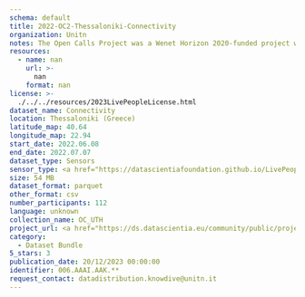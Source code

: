 ```yaml
---
schema: default
title: 2022-OC2-Thessaloniki-Connectivity
organization: Unitn
notes: The Open Calls Project was a Wenet Horizon 2020-funded project with the goal of developing a diversity-aware, machine-mediated paradigm for social interactions. It collected information on the diversity and social contribution activities of the students at the University of Thessaly (UTH) in Greece. The purpose of this research was to gather and study the diversity of students (in terms of subject and level of study, age, gender, personality traits, moral and social values, beliefs, and attitudes towards others and life) participating in social contribution activities. The i-Log application was used to collect sensor data and time diaries from participants over the course of the study. Two questionnaires were also administered to respondents to gather demographic, profiling data, and student career information.
resources:
  - name: nan
    url: >-
      nan
    format: nan
license: >-
  ./../../resources/2023LivePeopleLicense.html
dataset_name: Connectivity
location: Thessaloniki (Greece)
latitude_map: 40.64
longitude_map: 22.94
start_date: 2022.06.08
end_date: 2022.07.07
dataset_type: Sensors
sensor_type: <a href="https://datascientiafoundation.github.io/LivePeople/datasets/2022-OC2-Thessaloniki-Cellular%20Network/"> cellular network</a>, <a href="https://datascientiafoundation.github.io/LivePeople/datasets/2022-OC2-Thessaloniki-Wifi%20Networks%20Event/">wifi networks</a>, <a href="https://datascientiafoundation.github.io/LivePeople/datasets/2022-OC2-Thessaloniki-Wifi%20Event/">wifi</a>,  <a href="https://datascientiafoundation.github.io/LivePeople/datasets/2022-OC2-Thessaloniki-Bluetooth%20Normal%20Event/">bluetooth normal event</a>,  <a href="https://datascientiafoundation.github.io/LivePeople/datasets/2022-OC2-Thessaloniki-Bluetooth%20Low%20Energy%20Event/">bluetooth low energy event</a>
size: 54 MB
dataset_format: parquet
other_format: csv
number_participants: 112
language: unknown
collection_name: OC_UTH
project_url: <a href="https://ds.datascientia.eu/community/public/projects/1e465a20-1650-42f7-88d4-d7b1b8ed6bb4">https://ds.datascientia.eu/community/public/projects/1e465a20-1650-42f7-88d4-d7b1b8ed6bb4</a>
category:
  - Dataset Bundle
5_stars: 3
publication_date: 20/12/2023 00:00:00
identifier: 006.AAAI.AAK.**
request_contact: datadistribution.knowdive@unitn.it
---
```

